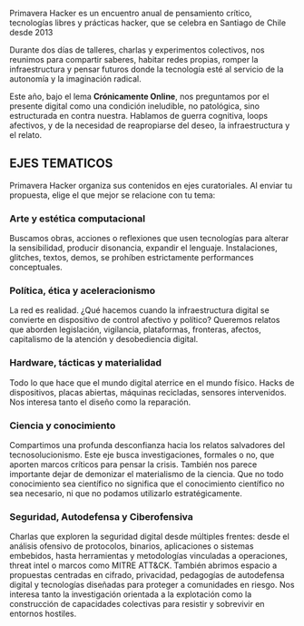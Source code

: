 Primavera Hacker es un encuentro anual de pensamiento crítico, tecnologías libres y prácticas hacker, que se celebra en Santiago de Chile desde 2013

Durante dos días de talleres, charlas y experimentos colectivos, nos reunimos para compartir saberes, habitar redes propias, romper la infraestructura y pensar futuros donde la tecnología esté al servicio de la autonomía y la imaginación radical.

Este año, bajo el lema **Crónicamente Online**, nos preguntamos por el presente digital como una condición ineludible, no patológica, sino estructurada en contra nuestra. Hablamos de guerra cognitiva, loops afectivos, y de la necesidad de reapropiarse del deseo, la infraestructura y el relato.

## EJES TEMATICOS

Primavera Hacker organiza sus contenidos en ejes curatoriales. Al enviar tu propuesta, elige el que mejor se relacione con tu tema:

### Arte y estética computacional

Buscamos obras, acciones o reflexiones que usen tecnologías para alterar la sensibilidad, producir disonancia, expandir el lenguaje. Instalaciones, glitches, textos, demos, se prohíben estrictamente performances conceptuales.

### Política, ética y aceleracionismo

La red es realidad. ¿Qué hacemos cuando la infraestructura digital se convierte en dispositivo de control afectivo y político? Queremos relatos que aborden legislación, vigilancia, plataformas, fronteras, afectos, capitalismo de la atención y desobediencia digital.

### Hardware, tácticas y materialidad

Todo lo que hace que el mundo digital aterrice en el mundo físico. Hacks de dispositivos, placas abiertas, máquinas recicladas, sensores intervenidos. Nos interesa tanto el diseño como la reparación.

### Ciencia y conocimiento

Compartimos una profunda desconfianza hacia los relatos salvadores del tecnosolucionismo. Este eje busca investigaciones, formales o no, que aporten marcos críticos para pensar la crisis. También nos parece importante dejar de demonizar el materialismo de la ciencia. Que no todo conocimiento sea científico no significa que el conocimiento científico no sea necesario, ni que no podamos utilizarlo estratégicamente.

### Seguridad, Autodefensa y Ciberofensiva

Charlas que exploren la seguridad digital desde múltiples frentes: desde el análisis ofensivo de protocolos, binarios, aplicaciones o sistemas embebidos, hasta herramientas y metodologías vinculadas a operaciones, threat intel o marcos como MITRE ATT\&CK. También abrimos espacio a propuestas centradas en cifrado, privacidad, pedagogías de autodefensa digital y tecnologías diseñadas para proteger a comunidades en riesgo. Nos interesa tanto la investigación orientada a la explotación como la construcción de capacidades colectivas para resistir y sobrevivir en entornos hostiles.
